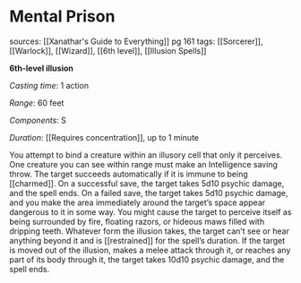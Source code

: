 # Mental Prison
sources: [[Xanathar's Guide to Everything]] pg 161
tags: [[Sorcerer]], [[Warlock]], [[Wizard]], [[6th level]], [[Illusion Spells]]

**6th-level illusion**

*Casting time*: 1 action

*Range*: 60 feet

*Components*: S

*Duration*: [[Requires concentration]], up to 1 minute

You attempt to bind a creature within an illusory cell that only it perceives. One creature you can see within range must make an Intelligence saving throw. The target succeeds automatically if it is immune to being [[charmed]]. On a successful save, the target takes 5d10 psychic damage, and the spell ends. On a failed save, the target takes 5d10 psychic damage, and you make the area immediately around the target’s space appear dangerous to it in some way. You might cause the target to perceive itself as being surrounded by fire, floating razors, or hideous maws filled with dripping teeth. Whatever form the illusion takes, the target can’t see or hear anything beyond it and is [[restrained]] for the spell’s duration. If the target is moved out of the illusion, makes a melee attack through it, or reaches any part of its body through it, the target takes 10d10 psychic damage, and the spell ends.
